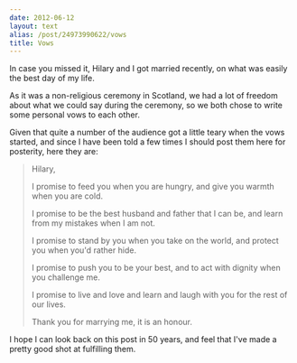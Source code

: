 ```yaml
---
date: 2012-06-12
layout: text
alias: /post/24973990622/vows
title: Vows
---
```


In case you missed it, Hilary and I got married recently, on what was easily the best day of my life.

As it was a non-religious ceremony in Scotland, we had a lot of freedom about what we could say during the ceremony, so we both chose to write some personal vows to each other.

Given that quite a number of the audience got a little teary when the vows started, and since I have been told a few times I should post them here for posterity, here they are:

> Hilary,
>
> I promise to feed you when you are hungry, and give you warmth when you are cold.
>
> I promise to be the best husband and father that I can be, and learn from my mistakes when I am not.
>
> I promise to stand by you when you take on the world, and protect you when you'd rather hide.
>
> I promise to push you to be your best, and to act with dignity when you challenge me.
>
> I promise to live and love and learn and laugh with you for the rest of our lives.
>
> Thank you for marrying me, it is an honour.

I hope I can look back on this post in 50 years, and feel that I've made a pretty good shot at fulfilling them.
